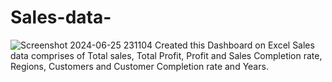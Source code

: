 # Sales-data-
![Screenshot 2024-06-25 231104](https://github.com/MTA037/Sales-data-/assets/144056952/e15f94bd-55e2-4404-8bc2-4396a069bd89)
Created this Dashboard on Excel 
Sales data comprises of Total sales, Total Profit, Profit and Sales Completion rate, Regions, Customers and Customer Completion rate and Years.

